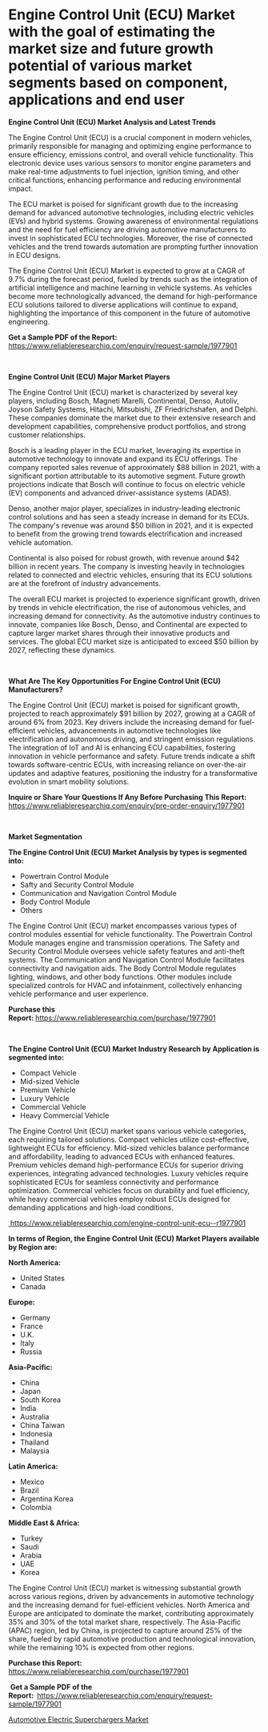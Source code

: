 <p><h1>Engine Control Unit (ECU) Market with the goal of estimating the market size and future growth potential of various market segments based on component, applications and end user</h1></p><p><strong>Engine Control Unit (ECU) Market Analysis and Latest Trends</strong></p>
<p><p>The Engine Control Unit (ECU) is a crucial component in modern vehicles, primarily responsible for managing and optimizing engine performance to ensure efficiency, emissions control, and overall vehicle functionality. This electronic device uses various sensors to monitor engine parameters and make real-time adjustments to fuel injection, ignition timing, and other critical functions, enhancing performance and reducing environmental impact.</p><p>The ECU market is poised for significant growth due to the increasing demand for advanced automotive technologies, including electric vehicles (EVs) and hybrid systems. Growing awareness of environmental regulations and the need for fuel efficiency are driving automotive manufacturers to invest in sophisticated ECU technologies. Moreover, the rise of connected vehicles and the trend towards automation are prompting further innovation in ECU designs. </p><p>The Engine Control Unit (ECU) Market is expected to grow at a CAGR of 9.7% during the forecast period, fueled by trends such as the integration of artificial intelligence and machine learning in vehicle systems. As vehicles become more technologically advanced, the demand for high-performance ECU solutions tailored to diverse applications will continue to expand, highlighting the importance of this component in the future of automotive engineering.</p></p>
<p><strong>Get a Sample PDF of the Report:&nbsp;</strong> <a href="https://www.reliableresearchiq.com/enquiry/request-sample/1977901?utm_campaign=3132&utm_medium=2&utm_source=Github&utm_content=ia&utm_term=31032025&utm_id=engine-control-unit-ecu">https://www.reliableresearchiq.com/enquiry/request-sample/1977901</a></p>
<p>&nbsp;</p>
<p><strong>Engine Control Unit (ECU) Major Market Players</strong></p>
<p><p>The Engine Control Unit (ECU) market is characterized by several key players, including Bosch, Magneti Marelli, Continental, Denso, Autoliv, Joyson Safety Systems, Hitachi, Mitsubishi, ZF Friedrichshafen, and Delphi. These companies dominate the market due to their extensive research and development capabilities, comprehensive product portfolios, and strong customer relationships.</p><p>Bosch is a leading player in the ECU market, leveraging its expertise in automotive technology to innovate and expand its ECU offerings. The company reported sales revenue of approximately $88 billion in 2021, with a significant portion attributable to its automotive segment. Future growth projections indicate that Bosch will continue to focus on electric vehicle (EV) components and advanced driver-assistance systems (ADAS).</p><p>Denso, another major player, specializes in industry-leading electronic control solutions and has seen a steady increase in demand for its ECUs. The company's revenue was around $50 billion in 2021, and it is expected to benefit from the growing trend towards electrification and increased vehicle automation.</p><p>Continental is also poised for robust growth, with revenue around $42 billion in recent years. The company is investing heavily in technologies related to connected and electric vehicles, ensuring that its ECU solutions are at the forefront of industry advancements.</p><p>The overall ECU market is projected to experience significant growth, driven by trends in vehicle electrification, the rise of autonomous vehicles, and increasing demand for connectivity. As the automotive industry continues to innovate, companies like Bosch, Denso, and Continental are expected to capture larger market shares through their innovative products and services. The global ECU market size is anticipated to exceed $50 billion by 2027, reflecting these dynamics.</p></p>
<p>&nbsp;</p>
<p><strong>What Are The Key Opportunities For Engine Control Unit (ECU) Manufacturers?</strong></p>
<p><p>The Engine Control Unit (ECU) market is poised for significant growth, projected to reach approximately $91 billion by 2027, growing at a CAGR of around 6% from 2023. Key drivers include the increasing demand for fuel-efficient vehicles, advancements in automotive technologies like electrification and autonomous driving, and stringent emission regulations. The integration of IoT and AI is enhancing ECU capabilities, fostering innovation in vehicle performance and safety. Future trends indicate a shift towards software-centric ECUs, with increasing reliance on over-the-air updates and adaptive features, positioning the industry for a transformative evolution in smart mobility solutions.</p></p>
<p><strong>Inquire or Share Your Questions If Any Before Purchasing This Report:</strong> <a href="https://www.reliableresearchiq.com/enquiry/pre-order-enquiry/1977901?utm_campaign=3132&utm_medium=2&utm_source=Github&utm_content=ia&utm_term=31032025&utm_id=engine-control-unit-ecu">https://www.reliableresearchiq.com/enquiry/pre-order-enquiry/1977901</a></p>
<p>&nbsp;</p>
<p><strong>Market Segmentation</strong></p>
<p><strong>The Engine Control Unit (ECU) Market Analysis by types is segmented into:</strong></p>
<p><ul><li>Powertrain Control Module</li><li>Safty and Security Control Module</li><li>Communication and Navigation Control Module</li><li>Body Control Module</li><li>Others</li></ul></p>
<p><p>The Engine Control Unit (ECU) market encompasses various types of control modules essential for vehicle functionality. The Powertrain Control Module manages engine and transmission operations. The Safety and Security Control Module oversees vehicle safety features and anti-theft systems. The Communication and Navigation Control Module facilitates connectivity and navigation aids. The Body Control Module regulates lighting, windows, and other body functions. Other modules include specialized controls for HVAC and infotainment, collectively enhancing vehicle performance and user experience.</p></p>
<p><strong>Purchase this Report:&nbsp;</strong><a href="https://www.reliableresearchiq.com/purchase/1977901?utm_campaign=3132&utm_medium=2&utm_source=Github&utm_content=ia&utm_term=31032025&utm_id=engine-control-unit-ecu">https://www.reliableresearchiq.com/purchase/1977901</a></p>
<p>&nbsp;</p>
<p><strong>The Engine Control Unit (ECU) Market Industry Research by Application is segmented into:</strong></p>
<p><ul><li>Compact Vehicle</li><li>Mid-sized Vehicle</li><li>Premium Vehicle</li><li>Luxury Vehicle</li><li>Commercial Vehicle</li><li>Heavy Commercial Vehicle</li></ul></p>
<p><p>The Engine Control Unit (ECU) market spans various vehicle categories, each requiring tailored solutions. Compact vehicles utilize cost-effective, lightweight ECUs for efficiency. Mid-sized vehicles balance performance and affordability, leading to advanced ECUs with enhanced features. Premium vehicles demand high-performance ECUs for superior driving experiences, integrating advanced technologies. Luxury vehicles require sophisticated ECUs for seamless connectivity and performance optimization. Commercial vehicles focus on durability and fuel efficiency, while heavy commercial vehicles employ robust ECUs designed for demanding applications and high-load conditions.</p></p>
<p><a href="https://www.reliableresearchiq.com/engine-control-unit-ecu--r1977901?utm_campaign=3132&utm_medium=2&utm_source=Github&utm_content=ia&utm_term=31032025&utm_id=engine-control-unit-ecu">&nbsp;https://www.reliableresearchiq.com/engine-control-unit-ecu--r1977901</a></p>
<p><strong>In terms of Region, the Engine Control Unit (ECU) Market Players available by Region are:</strong></p>
<p>
    <p> <strong> North America: </strong>
        <ul>
            <li>United States</li>
            <li>Canada</li>
        </ul>
        </p> 
    <p> <strong> Europe: </strong>
        <ul>
            <li>Germany</li>
            <li>France</li>
            <li>U.K.</li>
            <li>Italy</li>
            <li>Russia</li>
        </ul>
        </p> 
    <p> <strong> Asia-Pacific: </strong>
        <ul>
            <li>China</li>
            <li>Japan</li>
            <li>South Korea</li>
            <li>India</li>
            <li>Australia</li>
            <li>China Taiwan</li>
            <li>Indonesia</li>
            <li>Thailand</li>
            <li>Malaysia</li>
        </ul>
        </p> 
    <p> <strong> Latin America: </strong>
        <ul>
            <li>Mexico</li>
            <li>Brazil</li>
            <li>Argentina Korea</li>
            <li>Colombia</li>
        </ul>
        </p> 
    <p> <strong> Middle East & Africa: </strong>
        <ul>
            <li>Turkey</li>
            <li>Saudi</li>
            <li>Arabia</li>
            <li>UAE</li>
            <li>Korea</li>
        </ul>
    </p>
    </p>
<p><p>The Engine Control Unit (ECU) market is witnessing substantial growth across various regions, driven by advancements in automotive technology and the increasing demand for fuel-efficient vehicles. North America and Europe are anticipated to dominate the market, contributing approximately 35% and 30% of the total market share, respectively. The Asia-Pacific (APAC) region, led by China, is projected to capture around 25% of the share, fueled by rapid automotive production and technological innovation, while the remaining 10% is expected from other regions.</p></p>
<p><strong>Purchase this Report: </strong><a href="https://www.reliableresearchiq.com/purchase/1977901?utm_campaign=3132&utm_medium=2&utm_source=Github&utm_content=ia&utm_term=31032025&utm_id=engine-control-unit-ecu">https://www.reliableresearchiq.com/purchase/1977901</a></p>
<p>&nbsp;<strong>Get a Sample PDF of the Report:&nbsp;&nbsp;</strong><a href="https://www.reliableresearchiq.com/enquiry/request-sample/1977901?utm_campaign=3132&utm_medium=2&utm_source=Github&utm_content=ia&utm_term=31032025&utm_id=engine-control-unit-ecu">https://www.reliableresearchiq.com/enquiry/request-sample/1977901</a></p>
<p><strong></strong></p>
<p><p><a href="https://github.com/vigoseiler/Market-Research-Report-List-1/blob/main/automotive-electric-superchargers-market.md?utm_campaign=3132&utm_medium=2&utm_source=Github&utm_content=ia&utm_term=31032025&utm_id=engine-control-unit-ecu">Automotive Electric Superchargers Market</a></p></p>